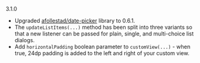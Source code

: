 3.1.0

* Upgraded [afollestad/date-picker](https://github.com/afollestad/date-picker) library to 0.6.1.
* The `updateListItems(...)` method has been split into three variants so that a new listener can be 
passed for plain, single, and multi-choice list dialogs.
* Add `horizontalPadding` boolean parameter to `customView(...)` - when true, 24dp padding is added
to the left and right of your custom view.
